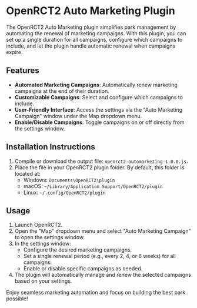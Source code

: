 # OpenRCT2 Auto Marketing Plugin

The OpenRCT2 Auto Marketing plugin simplifies park management by automating the renewal of marketing campaigns. With this plugin, you can set up a single duration for all campaigns, configure which campaigns to include, and let the plugin handle automatic renewal when campaigns expire.

## Features
- **Automated Marketing Campaigns**: Automatically renew marketing campaigns at the end of their duration.
- **Customizable Campaigns**: Select and configure which campaigns to include.
- **User-Friendly Interface**: Access the settings via the "Auto Marketing Campaign" window under the Map dropdown menu.
- **Enable/Disable Campaigns**: Toggle campaigns on or off directly from the settings window.

## Installation Instructions
1. Compile or download the output file: `openrct2-automarketing-1.0.0.js`.
2. Place the file in your OpenRCT2 plugin folder. By default, this folder is located at:
   - Windows: `Documents\OpenRCT2\plugin`
   - macOS: `~/Library/Application Support/OpenRCT2/plugin`
   - Linux: `~/.config/OpenRCT2/plugin`

## Usage
1. Launch OpenRCT2.
2. Open the "Map" dropdown menu and select "Auto Marketing Campaign" to open the settings window.
3. In the settings window:
   - Configure the desired marketing campaigns.
   - Set a single renewal period (e.g., every 2, 4, or 6 weeks) for all campaigns.
   - Enable or disable specific campaigns as needed.
4. The plugin will automatically manage and renew the selected campaigns based on your settings.

Enjoy seamless marketing automation and focus on building the best park possible!